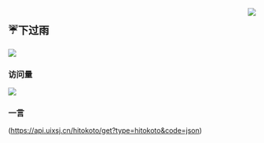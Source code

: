 <a href="https://github.com/anuraghazra/github-readme-stats">
  <img align="right" src="https://github-readme-stats.vercel.app/api?username=3418359665&show_icons=true&hide_border=true&include_all_commits_disable=false&custom_title=谁说我不喜欢你的&count_private=true">
</a>

## ☔下过雨

<img src = "https://github.com/3418359665/3418359665/blob/main/%E5%A4%87%E4%BB%BD/GIF-220424_233856.gif" >

### 访问量

![](http://profile-counter.glitch.me/341195867/count.svg)
### 一言

(https://api.uixsj.cn/hitokoto/get?type=hitokoto&code=json)

